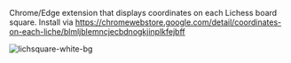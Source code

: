 Chrome/Edge extension that displays coordinates on each Lichess board square. Install via https://chromewebstore.google.com/detail/coordinates-on-each-liche/blmljblemncjecbdnogkjinplkfejbff

![lichsquare-white-bg](https://github.com/abs/lichsquare-with-coordinates/assets/41166/b7363b31-a7db-4cd9-a759-57f8662a15f5)
